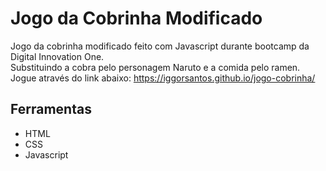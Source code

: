 **Jogo da Cobrinha Modificado**
=============================
Jogo da cobrinha modificado feito com Javascript durante bootcamp da Digital Innovation One.  
Substituindo a cobra pelo personagem Naruto e a comida pelo ramen. 
Jogue através do link abaixo: 
https://iggorsantos.github.io/jogo-cobrinha/

## Ferramentas
- HTML
- CSS
- Javascript




